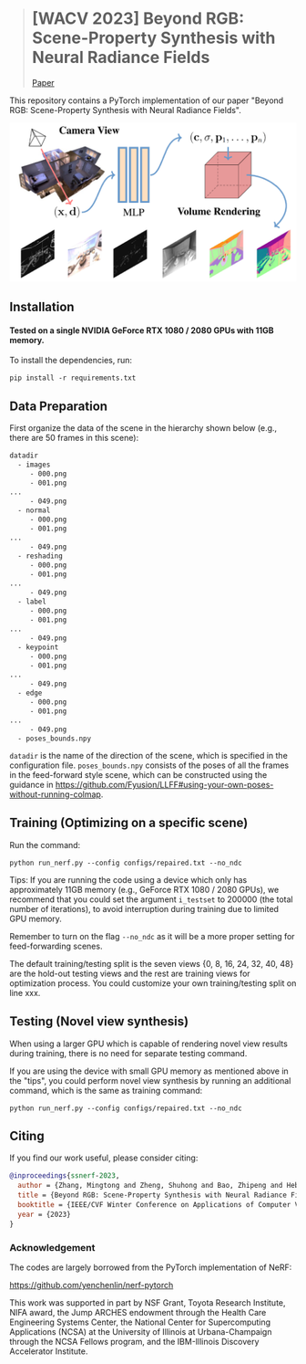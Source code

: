 > # [WACV 2023] Beyond RGB: Scene-Property Synthesis with Neural Radiance Fields <br>
> [Paper](https://arxiv.org/abs/2206.04669)

This repository contains a PyTorch implementation of our paper "Beyond RGB: Scene-Property Synthesis with Neural Radiance Fields".

![Pipeline](figs/pipeline.png)

## Installation

#### Tested on a single NVIDIA GeForce RTX 1080 / 2080 GPUs with 11GB memory.

To install the dependencies, run:

```
pip install -r requirements.txt
```

## Data Preparation
First organize the data of the scene in the hierarchy shown below (e.g., there are 50 frames in this scene):

```
datadir
  - images
     - 000.png
     - 001.png
...
     - 049.png
  - normal
     - 000.png
     - 001.png
...
     - 049.png
  - reshading
     - 000.png
     - 001.png
...
     - 049.png
  - label
     - 000.png
     - 001.png
...
     - 049.png
  - keypoint
     - 000.png
     - 001.png
...
     - 049.png
  - edge
     - 000.png
     - 001.png
...
     - 049.png
  - poses_bounds.npy
```

`datadir` is the name of the direction of the scene, which is specified in the configuration file. `poses_bounds.npy` consists of the poses of all the frames in the feed-forward style scene,
which can be constructed using the guidance in https://github.com/Fyusion/LLFF#using-your-own-poses-without-running-colmap.

## Training (Optimizing on a specific scene)

Run the command:

```
python run_nerf.py --config configs/repaired.txt --no_ndc
```

Tips: If you are running the code using a device which only has approximately 11GB memory (e.g., GeForce RTX 1080 / 2080 GPUs),
we recommend that you could set the argument `i_testset` to 200000 (the total number of iterations), to avoid interruption during training due to limited GPU memory.

Remember to turn on the flag `--no_ndc` as it will be a more proper setting for feed-forwarding scenes.

The default training/testing split is the seven views {0, 8, 16, 24, 32, 40, 48} are the hold-out testing views
and the rest are training views for optimization process. You could customize your own training/testing split on line xxx.


## Testing (Novel view synthesis)

When using a larger GPU which is capable of rendering novel view results during training, there is no need for separate testing command.

If you are using the device with small GPU memory as mentioned above in the "tips", you could perform novel view synthesis by
running an additional command, which is the same as training command:

```
python run_nerf.py --config configs/repaired.txt --no_ndc
```

## Citing
If you find our work useful, please consider citing:
```BibTeX
@inproceedings{ssnerf-2023,
  author = {Zhang, Mingtong and Zheng, Shuhong and Bao, Zhipeng and Hebert, Martial and Wang, Yu-Xiong},
  title = {Beyond RGB: Scene-Property Synthesis with Neural Radiance Fields},
  booktitle = {IEEE/CVF Winter Conference on Applications of Computer Vision (WACV)},
  year = {2023}
}
```

### Acknowledgement
The codes are largely borrowed from the PyTorch implementation of NeRF:

https://github.com/yenchenlin/nerf-pytorch

This work was supported in part by NSF Grant, Toyota Research Institute, NIFA award, the Jump ARCHES endowment through the Health Care
Engineering Systems Center, the National Center for Supercomputing Applications (NCSA) at the University of Illinois
at Urbana-Champaign through the NCSA Fellows program,
and the IBM-Illinois Discovery Accelerator Institute.